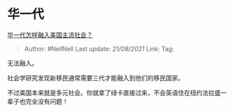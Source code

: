 # 华一代
[华一代怎样融入美国主流社会？](https://www.zhihu.com/question/19630894/answer/12660399)

> Author: #NellNell
> Last update: *21/08/2021*
> Link:
> Tag:

无法融入。

社会学研究发现新移民通常需要三代才能融入到他们的移民国家。

不过美国本来就是多元社会。你就拿了绿卡直接过来，不会英语住在纽约法拉盛一辈子也完全没有问题！
